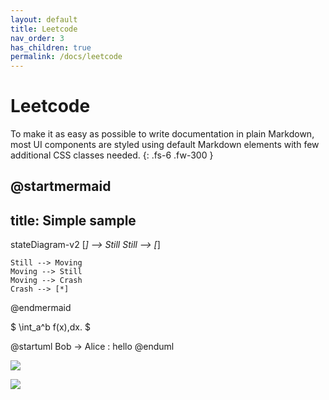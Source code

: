 ```yaml
---
layout: default
title: Leetcode
nav_order: 3
has_children: true
permalink: /docs/leetcode
---
```


# Leetcode

To make it as easy as possible to write documentation in plain Markdown, most UI components are styled using default Markdown elements with few additional CSS classes needed.
{: .fs-6 .fw-300 }

@startmermaid
---
title: Simple sample
---
stateDiagram-v2
    [*] --> Still
    Still --> [*]

    Still --> Moving
    Moving --> Still
    Moving --> Crash
    Crash --> [*]
@endmermaid

$ \int\_a^b f(x)\,dx. $

@startuml
Bob -> Alice : hello
@enduml

![](https://www.youtube.com/watch?v=Ptk_1Dc2iPY?width=800&height=500)

![](https://www.dailymotion.com/video/x7tfyq3?width=100%&height=400&autoplay=1)